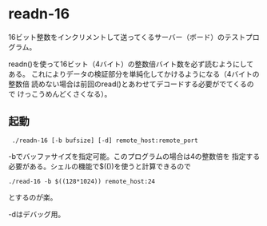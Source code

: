 # readn-16

16ビット整数をインクリメントして送ってくるサーバー（ボード）のテストプログラム。

readn()を使って16ビット（4バイト）の整数倍バイト数を必ず読むようにしてある。
これによりデータの検証部分を単純化してかけるようになる（4バイトの整数倍
読めない場合は前回のread()とあわせてデコードする必要がでてくるので
けっこうめんどくさくなる）。

## 起動

     ./readn-16 [-b bufsize] [-d] remote_host:remote_port

-bでバッファサイズを指定可能。このプログラムの場合は4の整数倍を
指定する必要がある。シェルの機能で$(())を使うと計算できるので

    ./read-16 -b $((128*1024)) remote_host:24

とするのが楽。

-dはデバッグ用。
